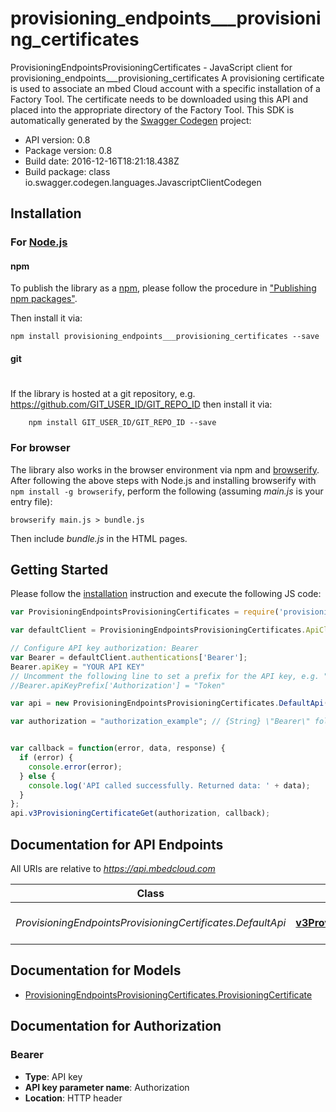 # provisioning_endpoints___provisioning_certificates

ProvisioningEndpointsProvisioningCertificates - JavaScript client for provisioning_endpoints___provisioning_certificates
A provisioning certificate is used to associate an mbed Cloud account with a specific installation of a Factory Tool. The certificate needs to be downloaded using this API and placed into the appropriate directory of the Factory Tool. 
This SDK is automatically generated by the [Swagger Codegen](https://github.com/swagger-api/swagger-codegen) project:

- API version: 0.8
- Package version: 0.8
- Build date: 2016-12-16T18:21:18.438Z
- Build package: class io.swagger.codegen.languages.JavascriptClientCodegen

## Installation

### For [Node.js](https://nodejs.org/)

#### npm

To publish the library as a [npm](https://www.npmjs.com/),
please follow the procedure in ["Publishing npm packages"](https://docs.npmjs.com/getting-started/publishing-npm-packages).

Then install it via:

```shell
npm install provisioning_endpoints___provisioning_certificates --save
```

#### git
#
If the library is hosted at a git repository, e.g.
https://github.com/GIT_USER_ID/GIT_REPO_ID
then install it via:

```shell
    npm install GIT_USER_ID/GIT_REPO_ID --save
```

### For browser

The library also works in the browser environment via npm and [browserify](http://browserify.org/). After following
the above steps with Node.js and installing browserify with `npm install -g browserify`,
perform the following (assuming *main.js* is your entry file):

```shell
browserify main.js > bundle.js
```

Then include *bundle.js* in the HTML pages.

## Getting Started

Please follow the [installation](#installation) instruction and execute the following JS code:

```javascript
var ProvisioningEndpointsProvisioningCertificates = require('provisioning_endpoints___provisioning_certificates');

var defaultClient = ProvisioningEndpointsProvisioningCertificates.ApiClient.instance;

// Configure API key authorization: Bearer
var Bearer = defaultClient.authentications['Bearer'];
Bearer.apiKey = "YOUR API KEY"
// Uncomment the following line to set a prefix for the API key, e.g. "Token" (defaults to null)
//Bearer.apiKeyPrefix['Authorization'] = "Token"

var api = new ProvisioningEndpointsProvisioningCertificates.DefaultApi()

var authorization = "authorization_example"; // {String} \"Bearer\" followed by the reference token or API key.


var callback = function(error, data, response) {
  if (error) {
    console.error(error);
  } else {
    console.log('API called successfully. Returned data: ' + data);
  }
};
api.v3ProvisioningCertificateGet(authorization, callback);

```

## Documentation for API Endpoints

All URIs are relative to *https://api.mbedcloud.com*

Class | Method | HTTP request | Description
------------ | ------------- | ------------- | -------------
*ProvisioningEndpointsProvisioningCertificates.DefaultApi* | [**v3ProvisioningCertificateGet**](docs/DefaultApi.md#v3ProvisioningCertificateGet) | **GET** /v3/provisioning-certificate | 


## Documentation for Models

 - [ProvisioningEndpointsProvisioningCertificates.ProvisioningCertificate](docs/ProvisioningCertificate.md)


## Documentation for Authorization


### Bearer

- **Type**: API key
- **API key parameter name**: Authorization
- **Location**: HTTP header

